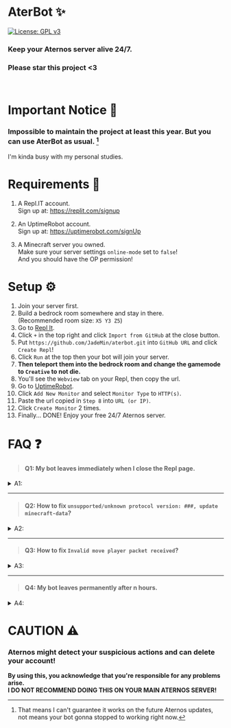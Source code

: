 # AterBot ✨  
[![License: GPL v3](https://img.shields.io/badge/License-GPLv3-blue.svg)](/LICENSE)  
### Keep your Aternos server alive 24/7.
### Please star this project <3
<br/>



# Important Notice 📢
### Impossible to maintain the project at least this year. But you can use AterBot as usual. [^0]  
I'm kinda busy with my personal studies.  

[^0]: That means I can't guarantee it works on the future Aternos updates, not means your bot gonna stopped to working right now.



# Requirements 🎒
1. A Repl.IT account.  
	Sign up at: https://replit.com/signup

2. An UptimeRobot account.  
	Sign up at: https://uptimerobot.com/signUp

3. A Minecraft server you owned.  
	Make sure your server settings ``online-mode`` set to ``false``!  
	And you should have the OP permission!



# Setup ⚙
1. Join your server first.
2. Build a bedrock room somewhere and stay in there.  
(Recommended room size: `X5 Y3 Z5`)
3. Go to [Repl It](https://replit.com/).
4. Click `+` in the top right and click `Import from GitHub` at the close button.
5. Put `https://github.com/JadeMin/aterbot.git` into `GitHub URL` and click `Create Repl`!
6. Click `Run` at the top then your bot will join your server.  
7. **Then teleport them into the bedrock room and change the gamemode to `Creative` to not die.**
8. You'll see the `Webview` tab on your Repl, then copy the url.
10. Go to [UptimeRobot](https://uptimerobot.com/dashboard).
11. Click `Add New Monitor` and select `Monitor Type` to `HTTP(s)`.
12. Paste the url copied in `Step 8` into `URL (or IP)`.
13. Click `Create Monitor` 2 times.
14. Finally... DONE! Enjoy your free 24/7 Aternos server.



# FAQ ❓
> #### Q1: My bot leaves immediately when I close the Repl page.
<details><summary>A1:</summary>

Repl projects are automatically turned off by closing it or inactive in every 5 minutes.  
And UptimeRobot trying to wake it up in every 5 minutes so you can just leave it even if not working for a while.
</details>

<hr/>

> #### Q2: How to fix `unsupported/unknown protocol version: ###, update minecraft-data`?
<details><summary>A2:</summary>

This project is using the mineflayer module and **it may not supported on your server version yet.**  
I'm trying to periodically check for updates, so please be patient.
</details>

<hr/>

> #### Q3: How to fix `Invalid move player packet received`?
<details><summary>A3:</summary>

It seems your bot escaped from your bedrock room, so they're in invalid location or moving to that.  
First you have to wipe the bot's playerdata in your server.  
1. Go to the management page of your Aternos server.
2. Click `Files` in the left section.
3. Delete the `world/playerdata/<UUID>.dat` and `<same>.dat_old` file that points the bot username.

**After it, lock the bot immediately as soon as possible!**  
**And change the bot's gamemode to `Creative` to not die.**
</details>

<hr/>

> #### Q4: My bot leaves permanently after n hours.
<details><summary>A4:</summary>

I'm not sure, but Aternos added a feature to their servers that **auto-ban players who playing too long.**  
So just unban them if banned.
</details>



# CAUTION ⚠
### Aternos might detect your suspicious actions and can delete your account!  
**By using this, you acknowledge that you're responsible for any problems arise.**  
**I DO NOT RECOMMEND DOING THIS ON YOUR MAIN ATERNOS SERVER!**